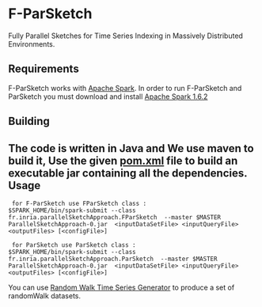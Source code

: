 # F-ParSketch
Fully Parallel Sketches for Time Series Indexing in Massively Distributed Environments.

 Requirements 
------------
F-ParSketch works with [Apache Spark](http://spark.apache.org/). In order to run F-ParSketch and ParSketch you must download and install [Apache Spark 1.6.2](http://spark.apache.org/news/spark-1-6-2-released.html)
	
 Building
------------
The code is written in Java and We use maven to build it, Use the given [pom.xml](https://github.com/djamelinfo/F-ParSketch/blob/master/pom.xml) file to build an executable jar containing all the dependencies.
 Usage
------------

	 for F-ParSketch use FParSketch class :
	$SPARK_HOME/bin/spark-submit --class fr.inria.parallelSketchApproach.FParSketch  --master $MASTER ParallelSketchApproach-0.jar  <inputDataSetFile> <inputQueryFile> <outputFiles> [<configFile>]
   
	 for ParSketch use ParSketch class :
	$SPARK_HOME/bin/spark-submit --class fr.inria.parallelSketchApproach.ParSketch  --master $MASTER ParallelSketchApproach-0.jar  <inputDataSetFile> <inputQueryFile> <outputFiles> [<configFile>]
 
 

You can use [Random Walk Time Series Generator](https://github.com/djamelinfo/RandomWalk-TimeSeriesGenerator-On-Spark) to produce a set of randomWalk datasets.

 